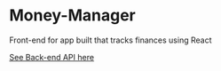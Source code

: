 # Money-Manager
Front-end for app built that tracks finances using React

[See Back-end API here](https://github.com/Craig-97/Money-Manager-API)
